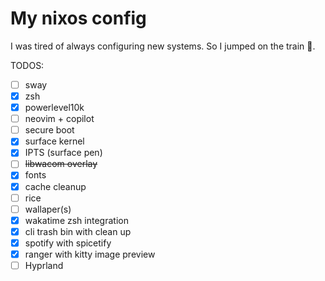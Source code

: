 # My nixos config

I was tired of always configuring new systems.
So I jumped on the train :train:.
 
TODOS:
- [ ] sway
- [x] zsh
- [x] powerlevel10k
- [ ] neovim + copilot
- [ ] secure boot
- [x] surface kernel
- [x] IPTS (surface pen)
- [ ] ~~libwacom overlay~~
- [x] fonts
- [x] cache cleanup
- [ ] rice
- [ ] wallaper(s)
- [x] wakatime zsh integration
- [x] cli trash bin with clean up
- [x] spotify with spicetify
- [x] ranger with kitty image preview
- [ ] Hyprland
